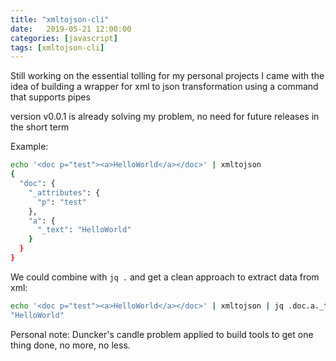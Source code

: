 ```yaml
---
title: "xmltojson-cli"
date:   2019-05-21 12:00:00
categories: [javascript]
tags: [xmltojson-cli]
---
```


Still working on the essential tolling for my personal projects I came with the idea of building a wrapper for xml to json transformation using a command that supports pipes

version v0.0.1 is already solving my problem, no need for future releases in the short term

Example:

```bash
echo '<doc p="test"><a>HelloWorld</a></doc>' | xmltojson
{
  "doc": {
    "_attributes": {
      "p": "test"
    },
    "a": {
      "_text": "HelloWorld"
    }
  }
}
```

We could combine with `jq .` and get a clean approach to extract data from xml:

```bash
echo '<doc p="test"><a>HelloWorld</a></doc>' | xmltojson | jq .doc.a._text
"HelloWorld"
```

Personal note: Duncker's candle problem applied to build tools to get one thing done, no more, no less.

[xmltojson-cli]: https://www.npmjs.com/package/@gbalbuena/xmltojson-cli
